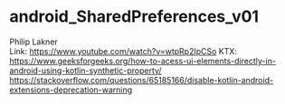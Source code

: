 # android_SharedPreferences_v01

Philip Lakner  
Link: https://www.youtube.com/watch?v=wtpRp2IpCSo
KTX: https://www.geeksforgeeks.org/how-to-acess-ui-elements-directly-in-android-using-kotlin-synthetic-property/
https://stackoverflow.com/questions/65185166/disable-kotlin-android-extensions-deprecation-warning
